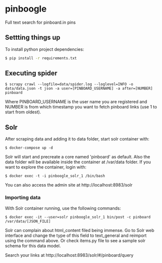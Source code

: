 # pinboogle
Full text search for pinboard.in pins

## Settting things up

To install python project dependencies:
```sh
$ pip install -r requirements.txt
```
## Executing spider

    $ scrapy crawl --logfile=data/spider.log --loglevel=INFO -o data/data.json -t json -a user=[PINBOARD_USERNAME] -a after=[NUMBER] pinboard
   
Where PINBOARD_USERNAME is the user name you are registered and NUMBER is from which timestamp you want to fetch pinboard links (use 1 to start from oldest).

## Solr

After scraping data and adding it to data folder, start solr container with:

    $ docker-compose up -d

Solr will start and precreate a core named 'pinboard' as default. Also the data folder will be available inside the container at /var/data folder. If you want to explore the container, login with:

    $ docker exec -t -i pinboogle_solr_1 /bin/bash

You can also access the admin site at http://localhost:8983/solr

### Importing data

With Solr container running, use the following commands:

    $ docker exec -it --user=solr pinboogle_solr_1 bin/post -c pinboard /var/data/[JSON_FILE]

Solr can complain about html_content filed being immense. Go to Solr web interface and change the type of this field to text_general and reimport using the command above. Or check items.py file to see a sample solr schema for this data model.

Search your links at http://localhost:8983/solr/#/pinboard/query

